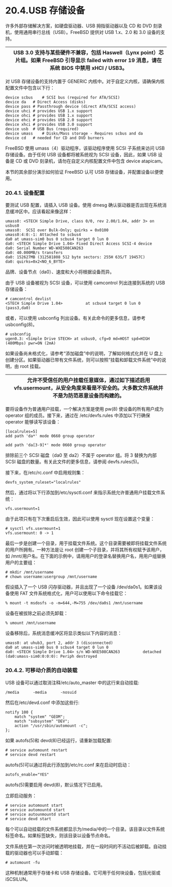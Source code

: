 # 20.4.USB 存储设备

许多外部存储解决方案，如硬盘驱动器、USB 拇指驱动器以及 CD 和 DVD 刻录机，使用通用串行总线（USB）。FreeBSD 提供对 USB 1.x、2.0 和 3.0 设备的支持。

|  | USB 3.0 支持与某些硬件不兼容，包括 Haswell（Lynx point）芯片组。如果 FreeBSD 引导显示 failed with error 19 消息，请在系统 BIOS 中禁用 xHCI / USB3。|
| -- | ------------------------------------------------------------------------------------------------------------------------------------------------------ |

对 USB 存储设备的支持内置于 GENERIC 内核中。对于自定义内核，请确保内核配置文件中包含以下行：

```
device scbus	# SCSI bus (required for ATA/SCSI)
device da	# Direct Access (disks)
device pass	# Passthrough device (direct ATA/SCSI access)
device uhci	# provides USB 1.x support
device ohci	# provides USB 1.x support
device ehci	# provides USB 2.0 support
device xhci	# provides USB 3.0 support
device usb	# USB Bus (required)
device umass	# Disks/Mass storage - Requires scbus and da
device cd	# needed for CD and DVD burners
```

FreeBSD 使用 umass（4）驱动程序，该驱动程序使用 SCSI 子系统来访问 USB 存储设备。由于任何 USB 设备都将被系统视为 SCSI 设备，因此，如果 USB 设备是 CD 或 DVD 刻录机，请勿在自定义内核配置文件中包含 device atapicam。

本节的其余部分演示如何验证 FreeBSD 认可 USB 存储设备，并配置设备以便使用。

### 20.4.1. 设备配置

要测试 USB 配置，请插入 USB 设备。使用 dmesg 确认驱动器是否出现在系统消息缓冲区中。应该看起来像这样：

```
umass0: <STECH Simple Drive, class 0/0, rev 2.00/1.04, addr 3> on usbus0
umass0:  SCSI over Bulk-Only; quirks = 0x0100
umass0:4:0:-1: Attached to scbus4
da0 at umass-sim0 bus 0 scbus4 target 0 lun 0
da0: <STECH Simple Drive 1.04> Fixed Direct Access SCSI-4 device
da0: Serial Number WD-WXE508CAN263
da0: 40.000MB/s transfers
da0: 152627MB (312581808 512 byte sectors: 255H 63S/T 19457C)
da0: quirks=0x2<NO_6_BYTE>
```

品牌、设备节点（da0）、速度和大小将根据设备而异。

由于 USB 设备被视为 SCSI 设备，可以使用 camcontrol 列出连接到系统的 USB 存储设备：

```
# camcontrol devlist
<STECH Simple Drive 1.04>          at scbus4 target 0 lun 0 (pass3,da0)
```

或者，可以使用 usbconfig 列出设备。有关此命令的更多信息，请参考 usbconfig(8)。

```
# usbconfig
ugen0.3: <Simple Drive STECH> at usbus0, cfg=0 md=HOST spd=HIGH (480Mbps) pwr=ON (2mA)
```

如果设备尚未格式化，请参考“添加磁盘”中的说明，了解如何格式化并在 U 盘上创建分区。如果驱动器已带有文件系统，则可以按照“挂载和卸载文件系统”中的说明，由 root 挂载。

|  | 允许不受信任的用户挂载任意媒体，通过如下描述启用 vfs.usermount，从安全角度来看是不安全的。大多数文件系统并不是为防范恶意设备而构建的。|
| -- | ----------------------------------------------------------------------------------------------------------------------------------------- |

要将设备作为普通用户挂载，一个解决方案是使用 pw(8) 使设备的所有用户成为 operator 组的成员。接下来，通过在 /etc/devfs.rules 中添加以下行确保 operator 能够读写该设备：

```
[localrules=5]
add path 'da*' mode 0660 group operator
```

```
add path 'da[3-9]*' mode 0660 group operator
```

排除前三个 SCSI 磁盘（da0 至 da2）不属于 operator 组。将 3 替换为内部 SCSI 磁盘的数量。有关此文件的更多信息，请参阅 devfs.rules(5)。

接下来，在/etc/rc.conf 中启用规则集：

```
devfs_system_ruleset="localrules"
```

然后，通过将以下行添加到/etc/sysctl.conf 来指示系统允许普通用户挂载文件系统：

```
vfs.usermount=1
```

由于此项只有在下次重启后生效，因此可以使用 sysctl 现在设置这个变量：

```
# sysctl vfs.usermount=1
vfs.usermount: 0 -> 1
```

最后一步是创建一个目录，用于挂载文件系统。这个目录需要被即将挂载文件系统的用户所拥有。一种方法是让 root 创建一个子目录，并将其所有权赋予该用户，如 /mnt/用户名。在下面的示例中，请用用户的登录名替换用户名，用用户组替换用户的主要组：

```
# mkdir /mnt/username
# chown username:usergroup /mnt/username
```

假设插入了一个 USB 闪存驱动器，并且出现了一个设备 /dev/da0s1。如果该设备使用 FAT 文件系统格式化，用户可以使用以下命令挂载它：

```
% mount -t msdosfs -o -m=644,-M=755 /dev/da0s1 /mnt/username
```

设备在被拔除之前必须先卸载：

```
% umount /mnt/username
```

设备移除后，系统消息缓冲区将显示类似以下内容的消息：

```
umass0: at uhub3, port 2, addr 3 (disconnected)
da0 at umass-sim0 bus 0 scbus4 target 0 lun 0
da0: <STECH Simple Drive 1.04> s/n WD-WXE508CAN263          detached
(da0:umass-sim0:0:0:0): Periph destroyed
```

### 20.4.2. 可移动介质的自动装载

USB 设备可以通过取消注释/etc/auto_master 中的这行来自动挂载:

```
/media		-media		-nosuid
```

然后在/etc/devd.conf 中添加这些行:

```
notify 100 {
	match "system" "GEOM";
	match "subsystem" "DEV";
	action "/usr/sbin/automount -c";
};
```

如果 autofs(5)和 devd(8)已经运行，请重新加载配置:

```
# service automount restart
# service devd restart
```

autofs(5)可以通过将此行添加到/etc/rc.conf 来在启动时启动：

```
autofs_enable="YES"
```

autofs(5)需要启用 devd(8)，默认情况下已启用。

立即启动服务：

```
# service automount start
# service automountd start
# service autounmountd start
# service devd start
```

每个可以自动挂载的文件系统都显示为/media/中的一个目录。该目录以文件系统标签命名。如果标签缺失，则该目录以设备节点命名。

文件系统在第一次访问时被透明地挂载，并在一段时间的不活动后被卸载。自动挂载的驱动器也可以手动卸载：

```
# automount -fu
```

这种机制通常用于存储卡和 USB 存储设备。它可用于任何块设备，包括光驱或 iSCSILUN。
